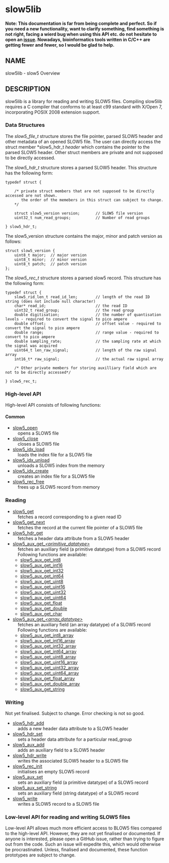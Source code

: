 # slow5lib

**Note: This documentation is far from being complete and perfect. So if you need a new functionality, want to clarify something, find something is not right, facing a wierd bug when using this API etc. do not hesitate to open an [issue](https://github.com/hasindu2008/slow5lib/issues). Nowadays, bioinformatics tools written in C/C++ are getting fewer and fewer, so I would be glad to help.**

## NAME

slow5lib - slow5 Overview

## DESCRIPTION

slow5lib is a library for reading and writing SLOW5 files. Compiling slow5lib requires a C compiler that conforms to at least c99 standard with X/Open 7, incorporating POSIX 2008 extension support.

### Data Structures

The *slow5_file_t* structure stores the file pointer, parsed SLOW5 header and other metadata of an opened SLOW5 file.
The user can directly access the struct member *slow5_hdr_t *header* which contains the pointer to the parsed SLOW5 header.
Other struct members are private and not supposed to be directly accessed.

The *slow5_hdr_t* structure stores a parsed SLOW5 header. This structure has the following form:

```
typedef struct {

    /* private struct members that are not supposed to be directly accessed are not shown.
       the order of the memebers in this struct can subject to change.
    */

    struct slow5_version version;       // SLOW5 file version
    uint32_t num_read_groups;           // Number of read groups

} slow5_hdr_t;
```

The slow5_version structure contains the major, minor and patch version as follows:

```
struct slow5_version {
    uint8_t major;  // major version
    uint8_t minor;  // minor version
    uint8_t patch;  // patch version
};
```

The *slow5_rec_t* structure stores a parsed slow5 record. This structure has the following form:

```
typedef struct {
    slow5_rid_len_t read_id_len;        // length of the read ID string (does not include null character)
    char* read_id;                      // the read ID
    uint32_t read_group;                // the read group
    double digitisation;                // the number of quantisation levels - required to convert the signal to pico ampere
    double offset;                      // offset value - required to convert the signal to pico ampere
    double range;                       // range value - required to convert to pico ampere
    double sampling_rate;               // the sampling rate at which the signal was acquired
    uint64_t len_raw_signal;            // length of the raw signal array
    int16_t* raw_signal;                // the actual raw signal array

    /* Other private members for storing auxilliary field which are not to be directly accessed*/

} slow5_rec_t;
```


### High-level API

High-level API consists of following functions:

#### Common

* [slow5_open](slow5_open.md)<br/>
  &nbsp;&nbsp;&nbsp;&nbsp;opens a SLOW5 file
* [slow5_close](slow5_close.md)<br/>
  &nbsp;&nbsp;&nbsp;&nbsp;closes a  SLOW5 file
* [slow5_idx_load](slow5_idx_load.md)<br/>
  &nbsp;&nbsp;&nbsp;&nbsp;loads the index file for a SLOW5 file
* [slow5_idx_unload](slow5_idx_unload.md)<br/>
  &nbsp;&nbsp;&nbsp;&nbsp;unloads a SLOW5 index from the memory
* [slow5_idx_create](slow5_idx_create.md)<br/>
  &nbsp;&nbsp;&nbsp;&nbsp;creates an index file for a SLOW5 file
* [slow5_rec_free](slow5_rec_free.md)<br/>
  &nbsp;&nbsp;&nbsp;&nbsp;frees up a SLOW5 record from memory

### Reading
* [slow5_get](slow5_get.md)<br/>
  &nbsp;&nbsp;&nbsp;&nbsp;fetches a record corresponding to a given read ID
* [slow5_get_next](slow5_get_next.md)<br/>
  &nbsp;&nbsp;&nbsp;&nbsp;fetches the record at the current file pointer of a SLOW5 file
* [slow5_hdr_get](slow5_hdr_get.md)<br/>
  &nbsp;&nbsp;&nbsp;&nbsp;fetches a header data attribute from a SLOW5 header
* [slow5_aux_get\_*\<primitive_datatype\>*](slow5_aux_get.md)<br/>
  &nbsp;&nbsp;&nbsp;&nbsp;fetches an auxiliary field (a primitive datatype) from a SLOW5 record
  &nbsp;&nbsp;&nbsp;&nbsp;Following functions are available:
    - [slow5_aux_get_int8](slow5_aux_get.md)
    - [slow5_aux_get_int16](slow5_aux_get.md)
    - [slow5_aux_get_int32](slow5_aux_get.md)
    - [slow5_aux_get_int64](slow5_aux_get.md)
    - [slow5_aux_get_uint8](slow5_aux_get.md)
    - [slow5_aux_get_uint16](slow5_aux_get.md)
    - [slow5_aux_get_uint32](slow5_aux_get.md)
    - [slow5_aux_get_uint64](slow5_aux_get.md)
    - [slow5_aux_get_float](slow5_aux_get.md)
    - [slow5_aux_get_double](slow5_aux_get.md)
    - [slow5_aux_get_char](slow5_aux_get.md)
*   [slow5_aux_get\_*\<array_datatype\>*](slow5_aux_get_array.md)<br/>
    &nbsp;&nbsp;&nbsp;&nbsp;fetches an auxiliary field (an array datatype) of a SLOW5 record
    &nbsp;&nbsp;&nbsp;&nbsp;Following functions are available:
    * [slow5_aux_get_int8_array](slow5_aux_get_array.md)
    * [slow5_aux_get_int16_array](slow5_aux_get_array.md)
    * [slow5_aux_get_int32_array](slow5_aux_get_array.md)
    * [slow5_aux_get_int64_array](slow5_aux_get_array.md)
    * [slow5_aux_get_uint8_array](slow5_aux_get_array.md)
    * [slow5_aux_get_uint16_array](slow5_aux_get_array.md)
    * [slow5_aux_get_uint32_array](slow5_aux_get_array.md)
    * [slow5_aux_get_uint64_array](slow5_aux_get_array.md)
    * [slow5_aux_get_float_array](slow5_aux_get_array.md)
    * [slow5_aux_get_double_array](slow5_aux_get_array.md)
    * [slow5_aux_get_string](slow5_aux_get_array.md)

### Writing

Not yet finalised. Subject to change. Error checking is not so good.

* [slow5_hdr_add](slow5_hdr_add.md)<br/>
  &nbsp;&nbsp;&nbsp;&nbsp;adds a new header data attribute to a SLOW5 header
* [slow5_hdr_set](slow5_hdr_set.md)<br/>
  &nbsp;&nbsp;&nbsp;&nbsp;sets a header data attribute for a particular read_group
* [slow5_aux_add](slow5_aux_add.md)<br/>
  &nbsp;&nbsp;&nbsp;&nbsp;adds an auxiliary field to a SLOW5 header
* [slow5_hdr_write](slow5_hdr_write.md)<br/>
  &nbsp;&nbsp;&nbsp;&nbsp;writes the associated SLOW5 header to a SLOW5 file
* [slow5_rec_init](slow5_rec_init.md)<br/>
  &nbsp;&nbsp;&nbsp;&nbsp;initialises an empty SLOW5 record
* [slow5_aux_set](slow5_aux_set.md)<br/>
  &nbsp;&nbsp;&nbsp;&nbsp;sets an auxiliary field (a primitive datatype) of a SLOW5 record
* [slow5_aux_set_string](slow5_aux_set_string.md)<br/>
  &nbsp;&nbsp;&nbsp;&nbsp;sets an auxiliary field (string datatype) of a SLOW5 record
* [slow5_write](slow5_write.md)<br/>
  &nbsp;&nbsp;&nbsp;&nbsp;writes a SLOW5 record to a SLOW5 file

### Low-level API for reading and writing SLOW5 files

Low-level API allows much more efficient access to BLOW5 files compared to the high-level API.  However, they are not yet finalised or documented. If anyone is interested, please open a GitHub issue, rather than trying to figure out from the code. Such an issue will expedite this, which would otherwise be procrastinated.  Unless, finalised and documented, these function prototypes are subject to change.

<!--
### Low-level API for reading and writing SLOW5 files
* [slow5_open_with](low_level_api/slow5_open_with.md)
    Open a SLOW5 file. User can specify the SLOW5 format.

adding read groups
setting different compression

-->
